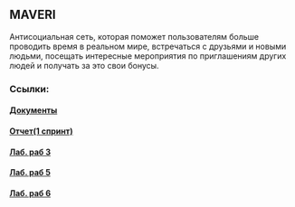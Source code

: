 ## MAVERI
Антисоциальная сеть, которая поможет пользователям больше проводить время в реальном мире, встречаться с друзьями и новыми людьми, посещать интересные мероприятия по приглашениям других людей и получать за это свои бонусы.


### Ссылки: 
#### [Документы](https://github.com/PcheLL/MAVERI/blob/master/Documentation/MAVERI.md)
#### [Отчет(1 спринт)](https://github.com/PcheLL/MAVERI/blob/master/Documentation/Report%20first%20sprint.md)
#### [Лаб. раб 3](https://github.com/PcheLL/MAVERI/blob/master/Documentation/Report%20lr3.md)
#### [Лаб. раб 5](https://github.com/PcheLL/MAVERI/blob/master/Documentation/report%20lr%205.md)
#### [Лаб. раб 6](https://github.com/SlavkaGoldfinch/MAVERI/blob/master/Documentation/report_lr_6.md)
